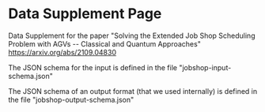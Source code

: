 # Data Supplement Page
Data Supplement for the paper "Solving the Extended Job Shop Scheduling Problem with AGVs -- Classical and Quantum 
    Approaches"
https://arxiv.org/abs/2109.04830

The JSON schema for the input is defined in the file "jobshop-input-schema.json"

The JSON schema of an output format (that we used internally) is defined in the file "jobshop-output-schema.json"
